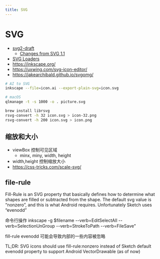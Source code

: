 ```yaml
---
title: SVG
---
```


# SVG

- [svg2-draft](https://svgwg.org/svg2-draft/)
  - [Changes from SVG 1.1](https://www.w3.org/TR/SVG2/changes.html)
- [SVG Loaders](https://wpack.io/tutorials/using-various-svg-loader/)
- https://inkscape.org/
- https://uxwing.com/svg-icon-editor/
- https://jakearchibald.github.io/svgomg/

```bash
# AI to SVG
inkscape --file=icon.ai --export-plain-svg=icon.svg

# macOS
qlmanage -t -s 1000 -o . picture.svg

brew install librsvg
rsvg-convert -h 32 icon.svg > icon-32.png
rsvg-convert -h 200 icon.svg > icon.png
```

## 缩放和大小

- viewBox 控制可见区域
  - minx, miny, width, height
- width,height 控制缩放大小
- https://css-tricks.com/scale-svg/

## file-rule

Fill-Rule is an SVG property that basically defines how to determine what shapes are filled or subtracted from the shape.
The default svg value is “nonzero”, and this is what Android requires. Unfortunately Sketch uses “evenodd”

命令行操作
inkscape -g $filename --verb=EditSelectAll --verb=SelectionUnGroup --verb=StrokeToPath --verb=FileSave"

fill-rule evenodd 可能会导致内部的一些内容被忽略


TL;DR: SVG icons should use fill-rule:nonzero instead of Sketch default evenodd property to support Android VectorDrawable (as of now)
